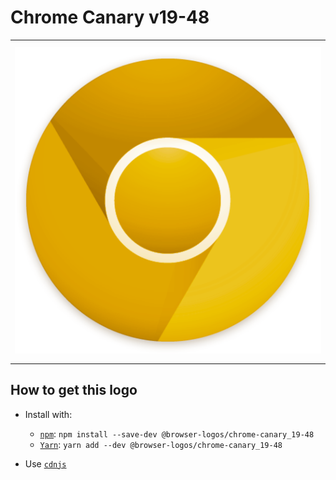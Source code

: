 # Chrome Canary v19-48

<table>
    <tbody>
        <tr>
            <td height="512px" width="512px">
                <a href="./"><img width="500px" src="chrome-canary_19-48_512x512.png" alt="Chrome Canary v19-48 browser logo"></a>
            </td>
        <tr>
    </tbody>
</table>


## How to get this logo

* Install with:

  * [`npm`](https://www.npmjs.com/): `npm install --save-dev @browser-logos/chrome-canary_19-48`
  * [`Yarn`](https://yarnpkg.com/): `yarn add --dev @browser-logos/chrome-canary_19-48`

* Use [`cdnjs`](https://cdnjs.com/libraries/browser-logos)

